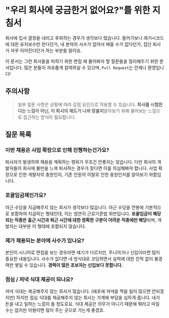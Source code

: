 # "우리 회사에 궁금한거 없어요?"를 위한 지침서
회사에 입사 결정을 내리고 후회하는 경우가 생각보다 많습니다. 들어가보니 레거시코드에 대한 유지보수만 한다던가, 내 분야의 사수가 없어서 배울 수가 없다던가, 집단 퇴사가 자꾸 이어진다던가 하는 부분들 말이죠.

이 문서는 그런 회사들을 피하기 위한 면접 때 물어봐야 할 질문들을 정리해두기 위한 문서입니다.
많은 분들이 자유롭게 참여하실 수 있으며, ```Pull Request```는 언제나 환영입니다!
## 주의사항
> 일부 질문 사항은 상황에 따라 감점 요인으로 작용할 수 있습니다. **회사를 시험한다는 느낌이 아닌, 이 회사의 제도가 나와 맞을지**알아보기 위해 물어보는 느낌으로 접근하는 방식이 필요합니다.
## 질문 목록
### 이번 채용은 사업 확장으로 인해 진행하는건가요?
퇴사자가 발생하여 채용을 계획하는 행위가 무조건 안좋지는 않습니다. 다만 회사의 개발자들이 회사에 불만을 느껴 퇴사하는 경우가 잦다면 이를 의심해봐야 합니다.
사업 확장으로 인한 개발자의 충원인지, 기존 인원의 이탈로 인한 충원인지를 알아보기 위함입니다.
### 포괄임금제인가요?
야근 수당을 지급해주지 않는 회사가 생각보다 많습니다. 야근 수당을 연봉에 기본적으로 포함하여 지급하는 형태인데, 이는 엄연히 근로기준법 위반입니다.
**포괄임금이 해당되는 직종은 출근 시간과 퇴근 시간에 대한 정확한 구분이 어려운 직종에만 해당**되며, 개발자는 대부분 이 형태에 포함되지 않습니다.
### 제가 채용되는 분야에 사수가 있나요?
본인이 시니어로 면접을 보는 경우라면 얘기가 다르지만, 주니어거나 신입이라면 많이 중요한 내용입니다. 사수가 없다면 내 방식대로 코딩하면서 실력에 대한 진척 없이 물경력만 쌓일 수 있습니다.
**경력이 많은 초보자는 신입보다 못합니다.**
### 점심 / 저녁 식대 제공이 되나요?
저녁 식대는 제공해주지 않는 회사가 많습니다. (애초에 저녁을 먹을 일이 많으면 안되겠지만) 하지만 점심 식대를 제공해주지 않는 회사는 가계에 부담을 심하게 줍니다. 내가 돈을 내고 일하는 느낌이 들 정도로요. 식대 제공은 의무가 아니기 때문에 뭐라고 따질 수는 없지만 이왕이면 많이 주는 곳으로 가는게 좋겠죠.
